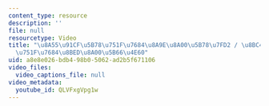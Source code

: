 ```yaml
---
content_type: resource
description: ''
file: null
resourcetype: Video
title: "\u8A55\u91CF\u5B78\u751F\u7684\u8A9E\u8A00\u5B78\u7FD2 / \u8BC4\u91CF\u5B66\
  \u751F\u7684\u8BED\u8A00\u5B66\u4E60"
uid: a8e8e026-bdb4-98b0-5062-ad2b5f671106
video_files:
  video_captions_file: null
video_metadata:
  youtube_id: QLVFxgVpg1w
---
```

